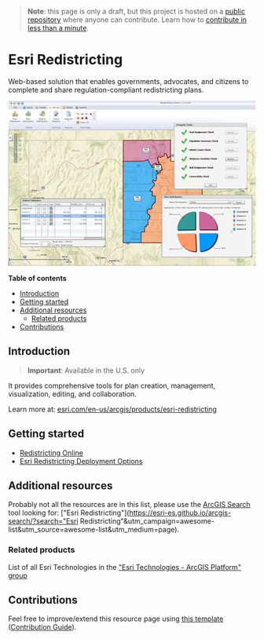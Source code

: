 > **Note**: this page is only a draft, but this project is hosted on a [public repository](https://github.com/hhkaos/awesome-arcgis) where anyone can contribute. Learn how to [contribute in less than a minute](https://github.com/hhkaos/awesome-arcgis/blob/master/CONTRIBUTING.md#contributions).

# Esri Redistricting

Web-based solution that enables governments, advocates, and citizens to complete and share regulation-compliant redistricting plans.

![Esri Redistricting Screenshot](../product-thumbnails/esri-redistricting.png
    )  

<!-- START doctoc generated TOC please keep comment here to allow auto update -->
<!-- DON'T EDIT THIS SECTION, INSTEAD RE-RUN doctoc TO UPDATE -->
**Table of contents**

- [Introduction](#introduction)
- [Getting started](#getting-started)
- [Additional resources](#additional-resources)
  - [Related products](#related-products)
- [Contributions](#contributions)

<!-- END doctoc generated TOC please keep comment here to allow auto update -->

## Introduction

> **Important**: Available in the U.S. only

It provides comprehensive tools for plan creation, management, visualization, editing, and collaboration.

Learn more at: [esri.com/en-us/arcgis/products/esri-redistricting](https://www.esri.com/en-us/arcgis/products/esri-redistricting/overview)

## Getting started

* [Redistricting Online](https://marketplace.arcgis.com/listing.html?id=24c8c5d6539540ddb965dc8903056276)
* [Esri Redistricting Deployment Options](https://community.esri.com/community/esri-redistricting/blog/2018/04/16/esri-redistricting-deployment-options)

## Additional resources

Probably not all the resources are in this list, please use the [ArcGIS Search](https://esri-es.github.io/arcgis-search/) tool looking for: ["Esri Redistricting"](https://esri-es.github.io/arcgis-search/?search="Esri Redistricting"&utm_campaign=awesome-list&utm_source=awesome-list&utm_medium=page).

### Related products

List of all Esri Technologies in the ["Esri Technologies - ArcGIS Platform" group](https://awesome-arcgis.maps.arcgis.com/home/group.html?id=663480a878724c42aef09a523a8d5139&view=list&start=1&num=20#content)

## Contributions

Feel free to improve/extend this resource page using [this template](https://github.com/hhkaos/awesome-arcgis/blob/master/templates/PRODUCT_PAGE_TEMPLATE.md) ([Contribution Guide](https://github.com/hhkaos/awesome-arcgis/blob/master/CONTRIBUTING.md)).
